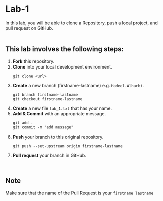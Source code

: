 # Lab-1

In this lab, you will be able to clone a Repository, push a local project, and pull request on GitHub.<br/>
<br/>

## This lab involves the following steps:
1. **Fork** this repository.
2. **Clone** into your local development environment.
    ```console 
    git clone <url>
    ```
3. **Create** a new branch (firstname-lastname) e.g. `Hadeel-Alharbi`.
   ```console 
   git branch firstname-lastname
   git checkout firstname-lastname
   ```
4. **Create** a new file `lab_1.txt` that has your name.
5. **Add & Commit** with an appropriate message.
   ```console 
   git add .
   git commit -m "add message"
   ```
6. **Push** your branch to this original repository.
    ```console 
    git push --set-upstream origin firstname-lastname
    ```
7. **Pull request** your branch in GitHub.

<br/>

## Note
Make sure that the name of the Pull Request is your `firstname lastname`
